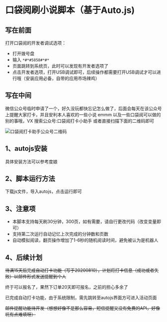 # 口袋阅刷小说脚本（基于Auto.js)

## 写在前面

打开口袋阅的开发者调试选项：

* 打开拨号盘
* 输入 `*#*#5858#*#*`
* 页面跳转到系统页，此时可以发现有开发者选项了
* 点击开发者选项，打开USB调试即可，后续操作都需要打开USB调试才可以进行哦（安装应用必备，自带的应用市场辣鸡）

## 写在中间
微信公众号临时申请了一个，好久没玩都快忘记怎么做了，后面会每天在该公众号上提醒大家打卡，并且安利本人喜欢的一些小说   emmm  以及一些口袋阅可以做的别的事哦，VX 搜索公众号:口袋阅打卡小助手   或者直接扫描下面的二维码即可

![口袋阅打卡助手公众号二维码](/images/口袋阅打卡助手公众号二维码.jpg)

## 1、autojs安装

具体安装方法可以参考度娘

## 2、脚本运行方法

下载js文件，导入autojs，点击运行即可

## 3、注意项

* 本脚本支持每天刷30分钟，300页，如有需要，请自行更改代码（改变变量即可）
* 支持第二次运行自动记忆上次完成的分钟数和页数
* 自动模拟阅读，翻页操作增加了1-6秒的随机阅读时间，避免被认为是机器人

## 4、后续计划

~~待满15天后完成自动打卡功能（写于20200810），计划将打卡信息（成功或者失败）以邮件形式发送提醒到个人~~

终于可以报名了，果然下订单20天即可报名，之前的担心多余了

已完成自动打卡功能，由于系统限制，需先跳转至autojs界面方可进入活动页面

~~邮件提醒功能待开发（想想好像不是那么容易，短信提醒又没有免费的API，好像坑有点难填呀）~~


